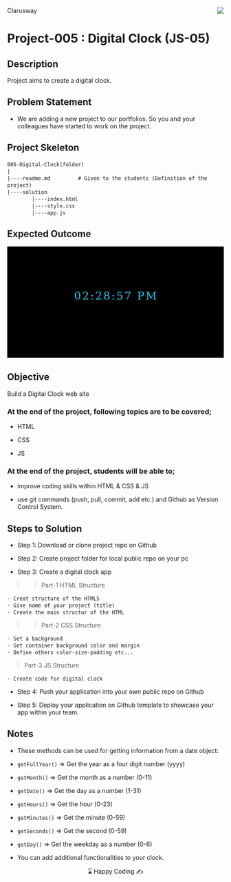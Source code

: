 <p>Clarusway<img align="right"
  src="https://secure.meetupstatic.com/photos/event/3/1/b/9/600_488352729.jpeg"  width="15px"></p>

# Project-005 : Digital Clock (JS-05)

## Description
Project aims to create a digital clock.

## Problem Statement

- We are adding a new project to our portfolios. So you and your colleagues have started to work on the project.

## Project Skeleton 

```
005-Digital-Clock(folder)
|
|----readme.md         # Given to the students (Definition of the project)          
|----solution
        |----index.html  
        |----style.css   
        |----app.js
```

## Expected Outcome

![Project 005 Snapshot](./project_005.gif)

## Objective

Build a Digital Clock web site 

### At the end of the project, following topics are to be covered;

- HTML 

- CSS

- JS


### At the end of the project, students will be able to;

- improve coding skills within HTML & CSS & JS

- use git commands (push, pull, commit, add etc.) and Github as Version Control System.

## Steps to Solution

- Step 1: Download or clone project repo on Github 

- Step 2: Create project folder for local public repo on your pc

- Step 3: Create a digital clock app

>>Part-1 HTML Structure

	- Creat structure of the HTML5
	- Give name of your project (title)
	- Create the main structur of the HTML

>>Part-2 CSS Structure

	- Set a background
	- Set container background color and margin
	- Define others color-size-padding etc...

>Part-3 JS Structure

	- Create code for digital clock

- Step 4: Push your application into your own public repo on Github

- Step 5: Deploy your application on Github template to showcase your app within your team.

## Notes

- These methods can be used for getting information from a date object:

- `getFullYear()` => 	Get the year as a four digit number (yyyy)

- `getMonth()` 	=> 	Get the month as a number (0-11)

- `getDate()` 	=>	Get the day as a number (1-31)

- `getHours()` 	=>	Get the hour (0-23)

- `getMinutes()` 	=>	Get the minute (0-59)

- `getSeconds()` 	=>	Get the second (0-59)

- `getDay()` 		=>	Get the weekday as a number (0-6) 

- You can add additional functionalities to your clock.


<p align='center'> ⌛ Happy Coding  ✍ </p>

